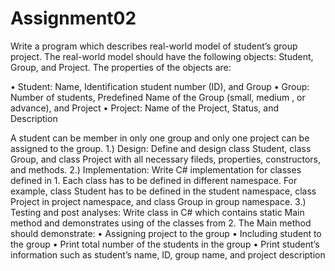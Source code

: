 # Assignment02

Write a program which describes real-world model of student’s group project. The real-world model should have the following objects: Student, Group, and Project. The properties of the objects are:

• Student: Name, Identification student number (ID), and Group
• Group: Number of students, Predefined Name of the Group (small, medium , or advance), and Project
• Project: Name of the Project, Status, and Description

A student can be member in only one group and only one project can be assigned to the group.
1.) Design: Define and design class Student, class Group, and class Project with all necessary fileds, properties, constructors, and methods.
2.) Implementation: Write C# implementation for classes defined in 1. Each class has to be defined in different namespace. For example, class Student has to be defined in the student namespace, class Project in project namespace, and class Group in group namespace.
3.) Testing and post analyses: Write class in C# which contains static Main method and demonstrates using of the classes from 2. The Main method should demonstrate:
• Assigning project to the group
• Including student to the group
• Print total number of the students in the group
• Print student’s information such as student’s name, ID, group name, and project description
